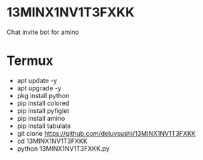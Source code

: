 # 13MINX1NV1T3FXKK
Chat invite bot for amino

# Termux
- apt update -y
- apt upgrade -y
- pkg install python
- pip install colored
- pip install pyfiglet
- pip install amino
- pip install tabulate
- git clone https://github.com/deluvsushi/13MINX1NV1T3FXKK
- cd 13MINX1NV1T3FXKK
- python 13MINX1NV1T3FXKK.py
